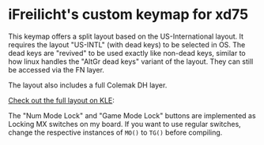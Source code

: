# iFreilicht's custom keymap for xd75

This keymap offers a split layout based on the US-International layout.
It requires the layout "US-INTL" (with dead keys) to be selected in OS. 
The dead keys are "revived" to be used exactly like non-dead keys, similar to how linux
handles the "AltGr dead keys" variant of the layout. They can still be accessed via the FN layer.

The layout also includes a full Colemak DH layer.

[Check out the full layout on KLE](http://www.keyboard-layout-editor.com/#/gists/f0196aab501bc234ef708e5527d6ad31):

The "Num Mode Lock" and "Game Mode Lock" buttons are implemented as Locking MX switches on my board.
If you want to use regular switches, change the respective instances of `MO()` to `TG()` before compiling.